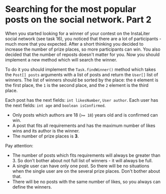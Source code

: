 # Searching for the most popular posts on the social network. Part 2

When you started looking for a winner of your contest on the InstaLiter social network (see task 16), you noticed that
there are a lot of participants - much more that you expected. After a short thinking you decided to increase the number
of prize places, so more participants can win. You also decided that the number of reposts doesn't matter for you. Now
you should implement a new method which will search the winner.

To do it you should implement the `Task.findWinner()` method which takes the `Post[] posts` arguments with a
list of posts and return the `User[]` list of winners. The list of winners should be sorted by the place: the `0`
element is the first place, the `1` is the second place, and the `2` element is the third place.

Each post has the next fields: `int likesNumber`, `User author`. Each user has the next fields: `int age` and
`boolean isConfirmed`.

* Only posts which authors are 18 (`>= 18`) years old and is confirmed can win.
* A post that fits all requirements and has the maximum number of likes wins and its author is the winner.
* The number of prize places is **3**.

Pay attention:

* The number of posts which fits requirements will always be greater than 3. So don't bother about not full list of
  winners - it will always be full.
* A single user can have only one post. So there will be no situations when the single user are on the several prize
  places. Don't bother about that.
* There will be no posts with the same number of likes, so you always can define the winners.